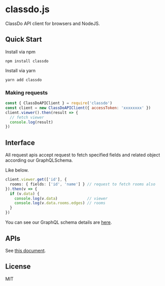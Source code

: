 # classdo.js

ClassDo API client for browsers and NodeJS.

## Quick Start

Install via npm

```
npm install classdo
```

Install via yarn

```
yarn add classdo
```

### Making requests

```js
const { ClassDoAPIClient } = require('classdo')
const client = new ClassDoAPIClient({ accessToken: 'xxxxxxxx' })
client.viewer().then(result => {
  // fetch viewer
  console.log(result)
})
```

## Interface

All request apis accept request to fetch specified fields and related object according our GraphQLSchema.

Like below.

```typescript
client.viewer.get(['id'], {
  rooms: { fields: ['id', 'name'] } // request to fetch rooms also
}).then(v => {
  if (v.data) {
    console.log(v.data)             // viewer
    console.log(v.data.rooms.edges) // rooms
  }
})
```

You can see our GraphQL schema details are [here](https://developer.classdo.com/schema/).

## APIs

See [this document](https://developer.classdo.com/classdo-js).

## License

MIT
